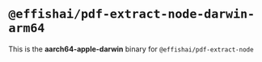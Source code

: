 # `@effishai/pdf-extract-node-darwin-arm64`

This is the **aarch64-apple-darwin** binary for `@effishai/pdf-extract-node`

